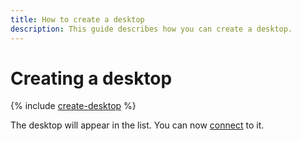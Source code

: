 ```yaml
---
title: How to create a desktop
description: This guide describes how you can create a desktop.
---
```


# Creating a desktop

{% include [create-desktop](../../../_includes/cloud-desktop/create-desktop.md) %}

The desktop will appear in the list. You can now [connect](connect.md) to it.
